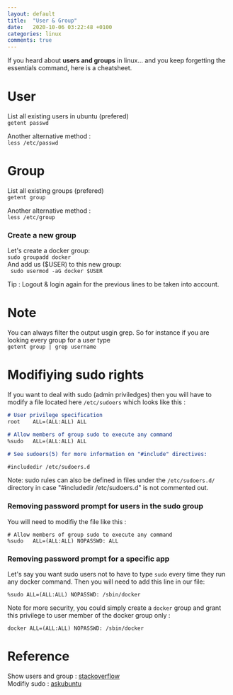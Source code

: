 ```yaml
---
layout: default
title:  "User & Group"
date:   2020-10-06 03:22:48 +0100
categories: linux
comments: true
---
```


If you heard about  **users and groups** in linux... and you keep forgetting the essentials command, here is a cheatsheet.  

# User

List all existing users in ubuntu (prefered)  
`getent passwd`

Another alternative method :  
`less /etc/passwd`
# Group

List all existing groups (prefered)  
`getent group`

Another alternative method :  
`less /etc/group`

### Create a new group
Let's create a docker group:  
`sudo groupadd docker`  
And add us ($USER) to this new group:  
` sudo usermod -aG docker $USER`

Tip :  Logout & login again for the previous lines to be taken into account.

# Note

You can always filter the output usgin grep. So for instance if you are looking every group for a user type  
`getent group | grep username`


# Modifiying sudo rights

If you want to deal with sudo (admin priviledges) then you will have to modify a file located here `/etc/sudoers` which looks like this :  
```md
# User privilege specification
root    ALL=(ALL:ALL) ALL

# Allow members of group sudo to execute any command
%sudo   ALL=(ALL:ALL) ALL

# See sudoers(5) for more information on "#include" directives:

#includedir /etc/sudoers.d
```

Note: sudo rules can also be defined in files under the `/etc/sudoers.d/` directory in case "#includedir /etc/sudoers.d" is not commented out.

### Removing password prompt for users in the sudo group
You will need to modifiy the file like this :
```
# Allow members of group sudo to execute any command
%sudo   ALL=(ALL:ALL) NOPASSWD: ALL
```

### Removing password prompt for a specific app
Let's say you want sudo users not to have to type `sudo` every time they run any docker command. Then you will need to add this line in our file:  

```
%sudo ALL=(ALL:ALL) NOPASSWD: /sbin/docker
```

Note for more security, you could simply create a `docker` group and grant this privilege to user member of the docker group only :  

```
docker ALL=(ALL:ALL) NOPASSWD: /sbin/docker
```


# Reference
Show users and group : [stackoverflow](https://serverfault.com/questions/355292/show-all-users-and-their-groups-vice-versa)  
Modifiy sudo : [askubuntu](https://askubuntu.com/questions/814758/user-in-admin-group-still-being-prompted-for-password-to-sudo)
